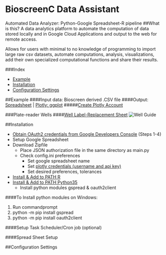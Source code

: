 # BioscreenC Data Assistant
Automated Data Analyzer: Python-Google Spreadsheet-R pipeline
##What is this?
A data analytics platform to automate the computation of data stored locally and in Google Cloud Applications and output to the web for remote access.  

Allows for users with minimal to no knowledge of programming to import large raw csv datasets, automate computations, analysis, visualizations, add their own specialized computational functions and share their results. 

###Index
* [Example]()
* [Installation]()
* [Configuration Settings]()

##Example
####Input data: Bioscreen derived .CSV file 
####Output: [Spreadsheet](https://docs.google.com/spreadsheets/d/1fJhE1hOMqVvf5T8YHxRATOQ8QHKfujZRym2wk-tYq4I/pubhtml "Output Sheet") | [Plotly: ggplot](https://dashboards.ly/ua-3iqBAQDFa93xVVHraRB3Tm "Plotly Dashboard")
#####[Create Plotly Account](https://plot.ly/)

###Plate-reader Wells
####[Well Label-Replacement Sheet](https://docs.google.com/spreadsheets/d/1fJhE1hOMqVvf5T8YHxRATOQ8QHKfujZRym2wk-tYq4I/pubhtml)
![Well Guide](https://github.com/SpaceTuna8/data-alpha-Guilf/blob/master/Microplate_simple.PNG?raw=true)

##Installation 
* [Obtain OAuth2 credentials from Google Developers Console](http://gspread.readthedocs.io/en/latest/oauth2.html) (Steps 1-4)
* Setup Google Spreadsheet
* Download Zipfile
  * Place JSON authorization file in the same directory as main.py
  * Check config.ini preferences
    * Set google spreadsheet name
    * Set [plotly credentials (username and api key)](https://plot.ly/)
    * Set desired preferences, tolerances 
* [Install & Add to PATH R](https://cran.r-project.org/mirrors.html)
* [Install & Add to PATH Python35](https://www.python.org/ftp/python/3.5.2/python-3.5.2.exe)
  * Install python modules gspread & oauth2client

####To Install python modules on Windows:
1. Run commandprompt
2. python -m pip install gspread
3. python -m pip install oauth2client

####Setup Task Scheduler/Cron job (optional) 

####Spread Sheet Setup

##Configuration Settings
